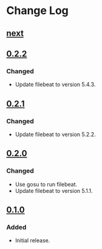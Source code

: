 # Change Log

## [next]

## [0.2.2]

### Changed
- Update filebeat to version 5.4.3.

## [0.2.1]

### Changed
- Update filebeat to version 5.2.2.

## [0.2.0]

### Changed
- Use gosu to run filebeat.
- Update filebeat to version 5.1.1.

## [0.1.0]

### Added
- Initial release.

[next]: https://github.com/dst-academy/docker-filebeat/compare/v0.2.2...HEAD
[0.2.2]: https://github.com/dst-academy/docker-filebeat/compare/v0.2.1...v0.2.2
[0.2.1]: https://github.com/dst-academy/docker-filebeat/compare/v0.2.0...v0.2.1
[0.2.0]: https://github.com/dst-academy/docker-filebeat/compare/v0.1.0...v0.2.0
[0.1.0]: https://github.com/dst-academy/docker-filebeat/compare/a37233a8301a6e532057157f8ed5ae78f909fa54...v0.1.0
